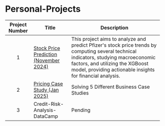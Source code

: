# Personal-Projects
| Project Number | Title | Description |
| :-----------: | ----------- |----------- |
| 1 | [Stock Price Prediction (November 2024)](./Stock-Price-Prediction-November-2024) | This project aims to analyze and predict Pfizer's stock price trends by computing several technical indicators, studying macroeconomic factors, and utilizing the XGBoost model, providing actionable insights for financial analysis. |
| 2 | [Pricing Case Study (Jan 2025)](./Pricing-Case-Study-Jan-2025) | Solving 5 Different Business Case Studies | 
| 3 | Credit-Risk-Analysis-DataCamp | Pending |


